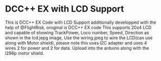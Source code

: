 # DCC++ EX with LCD Support
This is DCC++ EX Code with LCD Support additionally developped with the help of @FlightRisk, oroginal is DCC++ EX code
This supports 20x4 LCD and capable of showing TrackPower, Loco number, Speed, Direction as shown in the lcd.jepg image,
Use the wiring.jpeg to wire the LCD(can use along with Motor shield), please note this uses I2C adapter and uses 4 wires 2 for power and 2 for data.
Upload into the arduino along with the l298p motor shield.
